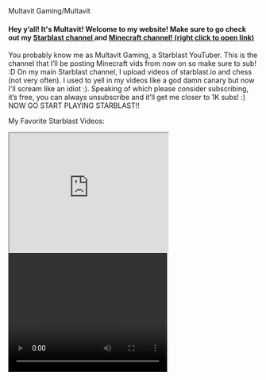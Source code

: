 <html>
<head>
    <link rel="stylesheet"
          href="https://fonts.googleapis.com/css?family=Tangerine&effect=fire-animation">
  </head>
<div class = "font-effect-fire-animation"> Multavit Gaming/Multavit </div>

<h4> Hey y’all! It's Multavit! Welcome to my website! Make sure to go check out my <a href="https://www.youtube.com/c/Multavit/featured"> Starblast channel </a> and <a href="https://www.youtube.com/channel/UC8tiyovFg5bHP8Gb5ST8rqA"> Minecraft channel! (right click to open link)</a> </h4>

<div>

  You probably know me as Multavit Gaming, a Starblast YouTuber. This is the channel that I’ll be posting Minecraft vids from now on so make sure to sub! :D On my main Starblast channel, I upload videos of starblast.io and chess (not very often). I used to yell in my videos like a god damn canary but now I'll scream like an idiot :). Speaking of which please consider subscribing, it’s free, you can always unsubscribe and it’ll get me closer to 1K subs! :) NOW GO START PLAYING STARBLAST!!

  My Favorite Starblast Videos:

  <iframe width = "320" height = "240" src = "https://www.youtube.com/watch?v=fF5i1sq5H-A&t=314s" >

  </iframe>

  <video width = "320" height = "240" controls>

    <source src = "https://www.youtube.com/watch?v=GnppzvmmEtE" type="video">

  </video>

</div>

</html>
